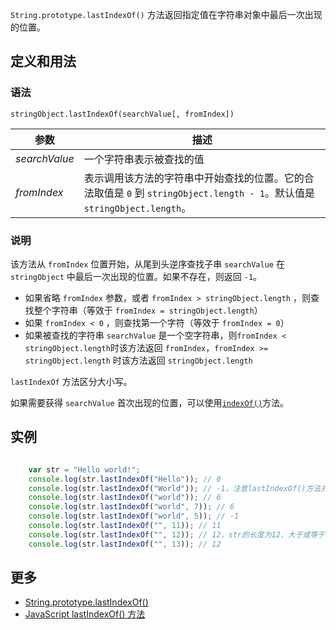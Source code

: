 `String.prototype.lastIndexOf()` 方法返回指定值在字符串对象中最后一次出现的位置。

## 定义和用法

### 语法

`stringObject.lastIndexOf(searchValue[, fromIndex])`

| 参数 | 描述 |
| --- | --- |
| _searchValue_ | 一个字符串表示被查找的值 |
| _fromIndex_ | 表示调用该方法的字符串中开始查找的位置。它的合法取值是 `0` 到 `stringObject.length - 1`。默认值是 `stringObject.length`。 |

### 说明

该方法从 `fromIndex` 位置开始，从尾到头逆序查找子串 `searchValue` 在 `stringObject` 中最后一次出现的位置。如果不存在，则返回 `-1`。

*   如果省略 `fromIndex` 参数，或者 `fromIndex > stringObject.length` ，则查找整个字符串（等效于 `fromIndex = stringObject.length`）
*   如果 `fromIndex < 0` ，则查找第一个字符（等效于 `fromIndex = 0`）
*   如果被查找的字符串 `searchValue` 是一个空字符串，则`fromIndex < stringObject.length`时该方法返回 `fromIndex`，`fromIndex >= stringObject.length` 时该方法返回 `stringObject.length`

`lastIndexOf` 方法区分大小写。

如果需要获得 `searchValue` 首次出现的位置，可以使用[`indexOf()`](string-prototype-indexof.html)方法。

## 实例

```javascript

    var str = "Hello world!";
    console.log(str.lastIndexOf("Hello")); // 0
    console.log(str.lastIndexOf("World")); // -1，注意lastIndexOf()方法对大小写敏感！
    console.log(str.lastIndexOf("world")); // 6
    console.log(str.lastIndexOf("world", 7)); // 6
    console.log(str.lastIndexOf("world", 5)); // -1
    console.log(str.lastIndexOf("", 11)); // 11
    console.log(str.lastIndexOf("", 12)); // 12，str的长度为12，大于或等于12时，搜索空字符串最多为12
    console.log(str.lastIndexOf("", 13)); // 12

```

## 更多

*   [String.prototype.lastIndexOf()](https://developer.mozilla.org/zh-CN/docs/Web/JavaScript/Reference/Global_Objects/String/lastIndexOf)
*   [JavaScript lastIndexOf() 方法](http://www.w3school.com.cn/jsref/jsref_lastIndexOf.asp)